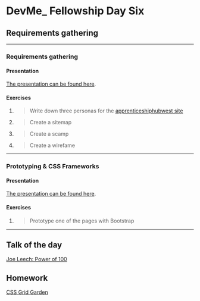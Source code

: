 # DevMe_ Fellowship Day Six
## Requirements gathering

---

### Requirements gathering

#### Presentation

[The presentation can be found here](https://gitpitch.com/develop-me/fellowship-wk2-adv-html-css?p=day06/01designProcess).

#### Exercises

1. > Write down three personas for the [apprenticeshiphubwest site](http://apprenticeshiphubwest.co.uk/)
2. > Create a sitemap
3. > Create a scamp
4. > Create a wirefame

---

### Prototyping & CSS Frameworks

#### Presentation

[The presentation can be found here](https://gitpitch.com/develop-me/fellowship-wk2-adv-html-css?p=day06/02prototyping).

#### Exercises

1. > Prototype one of the pages with Bootstrap

---

## Talk of the day

[Joe Leech: Power of 100](https://www.youtube.com/watch?v=wvSNGuEbPzg)

## Homework

[CSS Grid Garden](http://cssgridgarden.com/)

